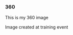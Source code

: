 ### 360

This is my 360 image

<script src="//360.vizor.io/scripts/embed.js" data-vizorurl="https://360.vizor.io/embed/v/xp61b" ></script>

<script src="//360.vizor.io/scripts/embed.js" data-vizorurl="https://360.vizor.io/embed/v/wkzy4" ></script>

Image created at training event
